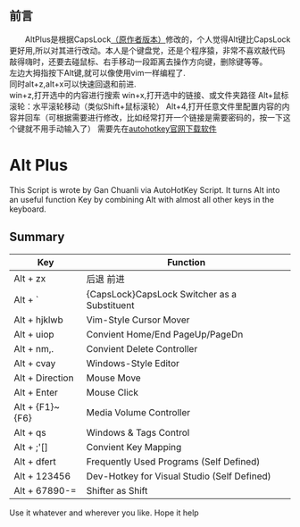 ## 前言 ##
&emsp;&emsp;AltPlus是根据CapsLock[（原作者版本）](https://github.com/Vonng/Capslock)修改的，个人觉得Alt键比CapsLock更好用,所以对其进行改动。本人是个键盘党，还是个程序猿，非常不喜欢敲代码敲得嗨时，还要去碰鼠标、右手移动一段距离去操作方向键，删除键等等。<br/>
左边大拇指按下Alt键,就可以像使用vim一样编程了.<br/>
同时alt+z,alt+x可以快速回退和前进.<br/>
win+z,打开选中的内容进行搜索
win+x,打开选中的链接、或文件夹路径
Alt+鼠标滚轮：水平滚轮移动（类似Shift+鼠标滚轮）
Alt+4,打开任意文件里配置内容的内容并回车（可根据需要进行修改，比如经常打开一个链接是需要密码的，按一下这个键就不用手动输入了）
需要先在[autohotkey官网下载软件](https://www.autohotkey.com/)

# Alt Plus
 This Script is wrote by Gan Chuanli via AutoHotKey Script. It turns Alt into an useful function Key by combining Alt with almost all other keys in the keyboard.

## Summary

|  Key |  Function  |
| ------------ | ------------ |
|  Alt + zx     | 后退 前进                    |
|  Alt + `          | {CapsLock}CapsLock Switcher as a Substituent |
|  Alt + hjklwb     | Vim-Style Cursor Mover                       |
|  Alt + uiop       | Convient Home/End PageUp/PageDn              |
|  Alt + nm,.       | Convient Delete Controller                   |
|  Alt + cvay     | Windows-Style Editor                         |
|  Alt + Direction  | Mouse Move                                   |
|  Alt + Enter      | Mouse Click                                  |
|  Alt + {F1}~{F6}  | Media Volume Controller                      |
|  Alt + qs         | Windows & Tags Control                       |
|  Alt + ;'[]       | Convient Key Mapping                         |
|  Alt + dfert      | Frequently Used Programs (Self Defined)      |
|  Alt + 123456     | Dev-Hotkey for Visual Studio (Self Defined)  |
|  Alt + 67890-=    | Shifter as Shift                             |


Use it whatever and wherever you like. Hope it help
